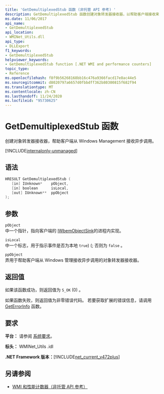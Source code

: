 ```yaml
---
title: 'GetDemultiplexedStub 函数 (非托管 API 参考) '
description: GetDemultiplexedStub 函数创建对象转发器接收器，以帮助客户端接收来自 Windows 管理的异步调用。
ms.date: 11/06/2017
api_name:
- GetDemultiplexedStub
api_location:
- WMINet_Utils.dll
api_type:
- DLLExport
f1_keywords:
- GetDemultiplexedStub
helpviewer_keywords:
- GetDemultiplexedStub function [.NET WMI and performance counters]
topic_type:
- Reference
ms.openlocfilehash: f8f9b56268168bb16c476a9366facd17e8ac44e5
ms.sourcegitcommit: d8020797a6657d0fbbdff362b80300815f682f94
ms.translationtype: MT
ms.contentlocale: zh-CN
ms.lasthandoff: 11/24/2020
ms.locfileid: "95730625"
---
```

# <a name="getdemultiplexedstub-function"></a>GetDemultiplexedStub 函数

创建对象转发器接收器，帮助客户端从 Windows Management 接收异步调用。
  
[!INCLUDE[internalonly-unmanaged](../../../../includes/internalonly-unmanaged.md)]
  
## <a name="syntax"></a>语法  
  
```cpp  
HRESULT GetDemultiplexedStub (
   [in] IUnknown*    pObject,
   [in] boolean      isLocal,
   [out] IUnknown**  ppObject
);
```  

## <a name="parameters"></a>参数

`pObject`  
中一个指针，指向客户端的 [IWbemObjectSink](/windows/desktop/api/wbemcli/nn-wbemcli-iwbemobjectsink)的进程内实现。

`isLocal`  
中一个标志，用于指示事件是否为本地 `true`)  (; 否则为 `false` 。

`ppObject`  
弄用于帮助客户端从 Windows 管理接收异步调用的对象转发器接收器。

## <a name="return-value"></a>返回值

如果该函数成功，则返回值为 `S_OK` (0) 。

如果函数失败，则返回值为非零错误代码。 若要获取扩展的错误信息，请调用 [GetErrorInfo](geterrorinfo.md) 函数。

## <a name="requirements"></a>要求  

 **平台：** 请参阅 [系统要求](../../get-started/system-requirements.md)。  
  
 **标头：** WMINet_Utils .idl  
  
 **.NET Framework 版本：**[!INCLUDE[net_current_v472plus](../../../../includes/net-current-v472plus.md)]  
  
## <a name="see-also"></a>另请参阅

- [WMI 和性能计数器（非托管 API 参考）](index.md)
